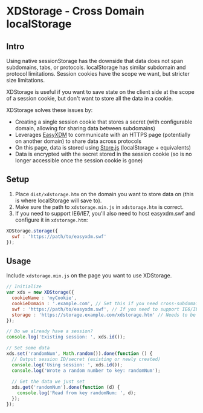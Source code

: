 XDStorage - Cross Domain localStorage
=====================================

Intro
-----

Using native sessionStorage has the downside that data does not span subdomains, tabs, or protocols. localStorage has similar subdomain and protocol limitations. Session cookies have the scope we want, but stricter size limitations.

XDStorage is useful if you want to save state on the client side at the scope of a session cookie, but don't want to store all the data in a cookie.

XDStorage solves these issues by:

* Creating a single session cookie that stores a secret (with configurable domain, allowing for sharing data between subdomains)
* Leverages [EasyXDM](http://easyxdm.net/) to communicate with an HTTPS page (potentially on another domain) to share data across protocols
 * On this page, data is stored using [Store.js](https://github.com/marcuswestin/store.js/) (localStorage + equivalents)
 * Data is encrypted with the secret stored in the session cookie (so is no longer accessible once the session cookie is gone)

Setup
-----
1. Place ```dist/xdstorage.htm``` on the domain you want to store data on (this is where localStorage will save to).
2. Make sure the path to ```xdstorage.min.js``` in ```xdstorage.htm``` is correct.
3. If you need to support IE6/IE7, you'll also need to host easyxdm.swf and configure it in ```xdstorage.htm```:

```javascript
XDStorage.storage({
  swf : 'https://path/to/easyxdm.swf'
});
```

Usage
-----
Include ```xdstorage.min.js``` on the page you want to use XDStorage.

```javascript
// Initialize
var xds = new XDStorage({
  cookieName : 'myCookie',
  cookieDomain : '.example.com', // Set this if you need cross-subdomain support. Remember the leading dot.
  swf : 'https://path/to/easyxdm.swf', // If you need to support IE6/IE7. Must match the location in xdstorage.htm
  storage : 'https://storage.example.com/xdstorage.htm' // Needs to be HTTPS if you want access to the data cross-protocol
});

// Do we already have a session?
console.log('Existing session: ', xds.id());

// Set some data
xds.set('randomNum', Math.random()).done(function () {
  // Output session ID/secret (existing or newly created)
  console.log('Using session: ', xds.id());
  console.log('Wrote a random number to key: randomNum');
  
  // Get the data we just set
  xds.get('randomNum').done(function (d) {
    console.log('Read from key randomNum: ', d);
  });
});
```
